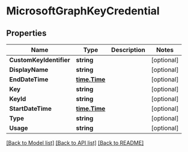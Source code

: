 # MicrosoftGraphKeyCredential

## Properties

Name | Type | Description | Notes
------------ | ------------- | ------------- | -------------
**CustomKeyIdentifier** | **string** |  | [optional] 
**DisplayName** | **string** |  | [optional] 
**EndDateTime** | [**time.Time**](time.Time.md) |  | [optional] 
**Key** | **string** |  | [optional] 
**KeyId** | **string** |  | [optional] 
**StartDateTime** | [**time.Time**](time.Time.md) |  | [optional] 
**Type** | **string** |  | [optional] 
**Usage** | **string** |  | [optional] 

[[Back to Model list]](../README.md#documentation-for-models) [[Back to API list]](../README.md#documentation-for-api-endpoints) [[Back to README]](../README.md)


